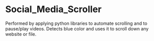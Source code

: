 # Social_Media_Scroller
Performed by applying python libraries to automate scrolling and to pause/play videos.
Detects blue color and uses it to scroll down any website or file.
